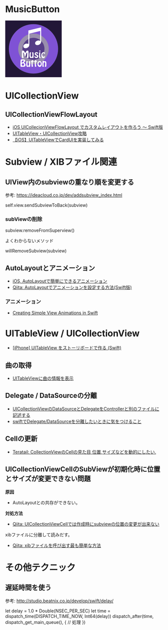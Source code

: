 # MusicButton

![MusicButton ICON](MusicButton/Assets.xcassets/AppIcon.appiconset/MusicButton-60@3x.png)



# UICollectionView

## UICollectionViewFlowLayout

- [iOS UICollecionViewFlowLayout でカスタムレイアウトを作ろう 〜 Swift版](http://www.indetail.co.jp/blog/5257/)
- [UITableView・UICollectionView攻略](http://cccookie.hatenablog.com/entry/2014/01/08/104544)
- [【iOS】UITableViewでCardUIを実装してみる](http://tech.admax.ninja/2014/10/30/how-to-make-card-ui/)

# Subview / XIBファイル関連

## UIView内のsubviewの重なり順を変更する

参考: https://ideacloud.co.jp/dev/addsubview_index.html

self.view.sendSubviewToBack(subview)

### subViewの削除

subview.removeFromSuperview()

よくわからないメソッド

willRemoveSubview(subview)


## AutoLayoutとアニメーション

- [iOS, AutoLayoutで簡単にできるアニメーション](http://qiita.com/roana0229/items/6a3272151262ea89e9ff)
- [Qiita: AutoLayoutでアニメーションを設定する方法(Swift版)](http://qiita.com/bohemian916/items/fffdd81fc70199379d85)

### アニメーション

- [Creating Simple View Animations in Swift](http://www.appcoda.com/view-animation-in-swift/)

# UITableView / UICollectionView

- [[iPhone] UITableView をストーリボードで作る (Swift)](https://akira-watson.com/iphone/tableview_2_2.html)

## 曲の取得

- [UITableViewに曲の情報を表示](http://seeku.hateblo.jp/entry/2015/06/20/090022)

## Delegate / DataSourceの分離

- [UICollectionViewのDataSourceとDelegateをControllerと別のファイルに記述する](http://qiita.com/asami_usa/items/059487f1f75906861453)
- [swiftでDelegate/DataSourceを分離したいときに気をつけること](http://qiita.com/inuscript/items/13133d4318f87ff0acb5)

## Cellの更新

- [Teratail: CollectionViewのCellの見た目 位置,サイズなどを動的にしたい.](https://teratail.com/questions/22407)


## UICollectionViewCellのSubViewが初期化時に位置とサイズが変更できない問題

**原因**

- AutoLayoutとの共存ができない。

**対処方法**

- [Qiita: UICollectionViewCellでは作成時にsubviewの位置の変更が出来ない](http://qiita.com/kawanabe/items/873a1274ba78ce8ebe18)

xibファイルに分離して読みだす。

- [Qiita: xibファイルを呼び出す最も簡単な方法](http://qiita.com/iKichiemon/items/3cfa6c2bf2a0acb299a0)

# その他テクニック

## 遅延時間を使う

参考: http://studio.beatnix.co.jp/develop/swift/delay/

let delay = 1.0 * Double(NSEC_PER_SEC)
let time = dispatch_time(DISPATCH_TIME_NOW, Int64(delay)) dispatch_after(time, dispatch_get_main_queue(), {
// 処理
})